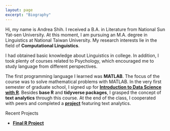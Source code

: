 ```yaml
---
layout: page
excerpt: "Biography"
---
```


<p>Hi, my name is Andrea Shih. I received a B.A. in Literature from National Sun Yat-sen University. At this moment, I am pursuing an M.A. degree in Linguistics at National Taiwan University. My research interests lie in the field of <strong>Computational Linguistics</strong>.</p>

<p>I had obtained basic knowledge about Linguistics in college. In addition, I took plenty of courses related to Psychology, which encouraged me to study language from different perspectives. </p>

<p>The first programming language I learned was <strong>MATLAB</strong>. The focus of the course was to solve mathematical problems with MATLAB. In the very first semester of graduate school, I signed up for <strong><a href="https://rlads2019.github.io/">Introduction to Data Science with R</a></strong>. Besides <strong>base R</strong> and <strong>tidyverse packages</strong>, I grasped the concept of <strong>text analytics</strong> through this course. At the end of the class, I cooperated with peers and completed a <strong><a href="https://github.com/rlads2019/project-andreaseki">project</a></strong> featuring text analytics.</p>


Recent Projects
- <a href="https://github.com/rlads2019/project-andreaseki"><u><strong>Final R Project</strong></u></a>